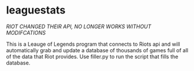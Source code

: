 # leaguestats

*RIOT CHANGED THEIR API, NO LONGER WORKS WITHOUT MODIFCATIONS*

This is a Leauge of Legends program that connects to Riots api and will automatically grab and update a database of thousands of games full of all of the data that Riot provides.
Use filler.py to run the script that fills the database.
